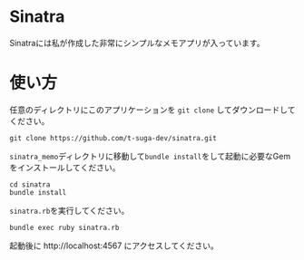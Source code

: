 # Sinatra
Sinatraには私が作成した非常にシンプルなメモアプリが入っています。

# 使い方
任意のディレクトリにこのアプリケーションを `git clone` してダウンロードしてください。
```
git clone https://github.com/t-suga-dev/sinatra.git
```
`sinatra_memo`ディレクトリに移動して`bundle install`をして起動に必要なGemをインストールしてください。
```
cd sinatra
bundle install
```
`sinatra.rb`を実行してください。
```
bundle exec ruby sinatra.rb
```
起動後に http://localhost:4567 にアクセスしてください。
